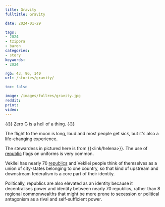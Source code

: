```yaml
---
title: Gravity
fulltitle: Gravity

date: 2024-01-29

tags:
- 2024
- tzipora
- baron
categories:
- story
keywords:
- 2024

rgb: 43, 96, 140
url: /stories/gravity/

toc: false

image: /images/fullres/gravity.jpg
reddit:
print:
video:
---
```

{{<note caption>}}
Zero G is a hell of a thing.
{{</note>}}

The flight to the moon is long, loud and most people get sick, but it's also a life-changing experience.

The stewardess in pictured here is from {{<link/helena>}}. The use of [republic](/republics/) flags on uniforms is very common.

Vekllei has nearly 70 [republics](/republics/) and Vekllei people think of themselves as a union of city-states belonging to one country, so that kind of upstream and downstream federalism is a core part of their identity.

Politically, republics are also elevated as an identity because it decentralises power and identity between nearly 70 republics, rather than 8 regional commonwealths that might be more prone to secession or political antagonism as a rival and self-sufficient power.